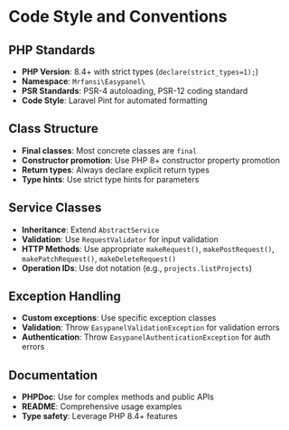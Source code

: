 # Code Style and Conventions

## PHP Standards

- **PHP Version**: 8.4+ with strict types (`declare(strict_types=1);`)
- **Namespace**: `Mrfansi\Easypanel\`
- **PSR Standards**: PSR-4 autoloading, PSR-12 coding standard
- **Code Style**: Laravel Pint for automated formatting

## Class Structure

- **Final classes**: Most concrete classes are `final`
- **Constructor promotion**: Use PHP 8+ constructor property promotion
- **Return types**: Always declare explicit return types
- **Type hints**: Use strict type hints for parameters

## Service Classes

- **Inheritance**: Extend `AbstractService`
- **Validation**: Use `RequestValidator` for input validation
- **HTTP Methods**: Use appropriate `makeRequest()`, `makePostRequest()`, `makePatchRequest()`, `makeDeleteRequest()`
- **Operation IDs**: Use dot notation (e.g., `projects.listProjects`)

## Exception Handling

- **Custom exceptions**: Use specific exception classes
- **Validation**: Throw `EasypanelValidationException` for validation errors
- **Authentication**: Throw `EasypanelAuthenticationException` for auth errors

## Documentation

- **PHPDoc**: Use for complex methods and public APIs
- **README**: Comprehensive usage examples
- **Type safety**: Leverage PHP 8.4+ features
